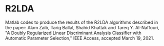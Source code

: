 # R2LDA
Matlab codes to produce the results of the R2LDA algorithms described in the paper:  Alam Zaib, Tarig Ballal, Shahid Khattak and Tareq Y. Al-Naffouri,  "A Doubly Regularized Linear Discriminant Analysis Classifier with Automatic Parameter Selection,"  IEEE Access, accepted March 19, 2021.
